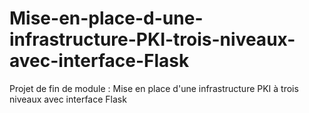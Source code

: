 # Mise-en-place-d-une-infrastructure-PKI-trois-niveaux-avec-interface-Flask
Projet de fin de module : Mise en place d'une infrastructure PKI à trois niveaux avec interface Flask
